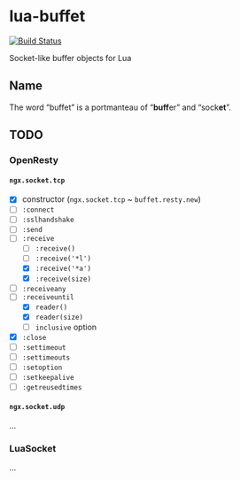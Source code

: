 # lua-buffet

[![Build Status](https://img.shields.io/travis/un-def/lua-buffet.svg?style=flat-square)](https://travis-ci.org/un-def/lua-buffet)

Socket-like buffer objects for Lua

## Name

The word “buffet” is a portmanteau of “**buff**er” and “sock**et**”.

## TODO

### OpenResty

#### `ngx.socket.tcp`

  * [x] constructor  (`ngx.socket.tcp` ~ `buffet.resty.new`)
  * [ ] `:connect`
  * [ ] `:sslhandshake`
  * [ ] `:send`
  * [ ] `:receive`
    * [ ] `:receive()`
    * [ ] `:receive('*l')`
    * [x] `:receive('*a')`
    * [x] `:receive(size)`
  * [ ] `:receiveany`
  * [ ] `:receiveuntil`
    * [x] `reader()`
    * [x] `reader(size)`
    * [ ] `inclusive` option
  * [x] `:close`
  * [ ] `:settimeout`
  * [ ] `:settimeouts`
  * [ ] `:setoption`
  * [ ] `:setkeepalive`
  * [ ] `:getreusedtimes`

#### `ngx.socket.udp`

...

### LuaSocket

...
